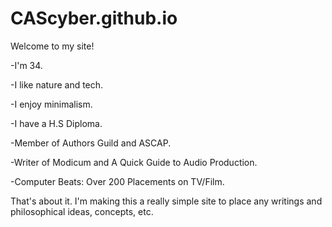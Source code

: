 # CAScyber.github.io

Welcome to my site!

-I'm 34.

-I like nature and tech.

-I enjoy minimalism.

-I have a H.S Diploma.

-Member of Authors Guild and ASCAP.

-Writer of Modicum and A Quick Guide to Audio Production.

-Computer Beats: Over 200 Placements on TV/Film.

That's about it. I'm making this a really simple site to place any
writings and philosophical ideas, concepts, etc.

